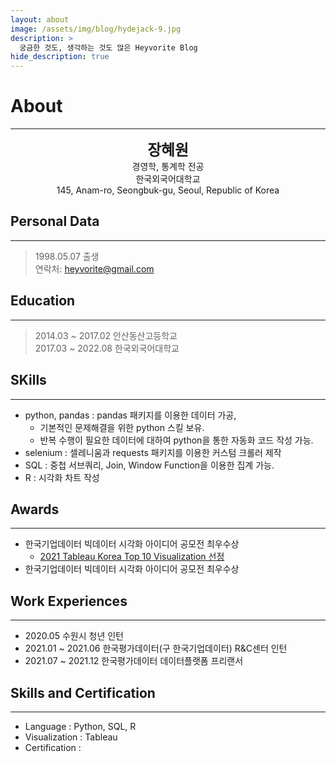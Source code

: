 ```yaml
---
layout: about
image: /assets/img/blog/hydejack-9.jpg
description: >
  궁금한 것도, 생각하는 것도 많은 Heyvorite Blog
hide_description: true
---
```


# About
<!--author-->
***
<center>
<span style="font-size:170%;font-weight:bold"> 장혜원
</span>
</center>
<center>경영학, 통계학 전공</center>
<center>한국외국어대학교</center>
<center>145, Anam-ro, Seongbuk-gu, Seoul, Republic of Korea</center>

## Personal Data
---
> 1998.05.07 출생 <br>
> 연락처: heyvorite@gmail.com <br>


## Education
---
> 2014.03 ~ 2017.02 안산동산고등학교 <br>
> 2017.03 ~ 2022.08 한국외국어대학교 <br>
 
## SKills
---
- python, pandas : pandas 패키지를 이용한 데이터 가공, 
  + 기본적인 문제해결을 위한 python 스킬 보유. 
  + 반복 수행이 필요한 데이터에 대하여 python을 통한 자동화 코드 작성 가능. 
- selenium : 셀레니움과 requests 패키지를 이용한 커스텀 크롤러 제작
- SQL : 중첩 서브쿼리, Join, Window Function을 이용한 집계 가능.
- R : 시각화 차트 작성

## Awards
---
* 한국기업데이터 빅데이터 시각화 아이디어 공모전 최우수상
  + [2021 Tableau Korea Top 10 Visualization 선정](https://www.tableau-event.com/2021/vizgallery/)
* 한국기업데이터 빅데이터 시각화 아이디어 공모전 최우수상

## Work Experiences
---
- 2020.05 수원시 청년 인턴 <br>
- 2021.01 ~ 2021.06 한국평가데이터(구 한국기업데이터) R&C센터 인턴 <br>
- 2021.07 ~ 2021.12 한국평가데이터 데이터플랫폼 프리랜서 <br>


## Skills and Certification
---
- Language : Python, SQL, R <br>
- Visualization : Tableau <br>
- Certification :  <br>
